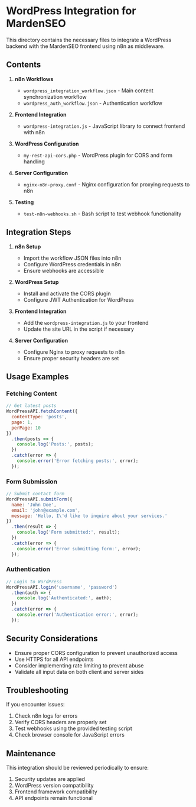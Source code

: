 # WordPress Integration for MardenSEO

This directory contains the necessary files to integrate a WordPress backend with the MardenSEO frontend using n8n as middleware.

## Contents

1. **n8n Workflows**
   - `wordpress_integration_workflow.json` - Main content synchronization workflow
   - `wordpress_auth_workflow.json` - Authentication workflow

2. **Frontend Integration**
   - `wordpress-integration.js` - JavaScript library to connect frontend with n8n

3. **WordPress Configuration**
   - `my-rest-api-cors.php` - WordPress plugin for CORS and form handling

4. **Server Configuration**
   - `nginx-n8n-proxy.conf` - Nginx configuration for proxying requests to n8n

5. **Testing**
   - `test-n8n-webhooks.sh` - Bash script to test webhook functionality

## Integration Steps

1. **n8n Setup**
   - Import the workflow JSON files into n8n
   - Configure WordPress credentials in n8n
   - Ensure webhooks are accessible

2. **WordPress Setup**
   - Install and activate the CORS plugin
   - Configure JWT Authentication for WordPress

3. **Frontend Integration**
   - Add the `wordpress-integration.js` to your frontend
   - Update the site URL in the script if necessary

4. **Server Configuration**
   - Configure Nginx to proxy requests to n8n
   - Ensure proper security headers are set

## Usage Examples

### Fetching Content

```javascript
// Get latest posts
WordPressAPI.fetchContent({
  contentType: 'posts',
  page: 1,
  perPage: 10
})
  .then(posts => {
    console.log('Posts:', posts);
  })
  .catch(error => {
    console.error('Error fetching posts:', error);
  });
```

### Form Submission

```javascript
// Submit contact form
WordPressAPI.submitForm({
  name: 'John Doe',
  email: 'john@example.com',
  message: 'Hello, I\'d like to inquire about your services.'
})
  .then(result => {
    console.log('Form submitted:', result);
  })
  .catch(error => {
    console.error('Error submitting form:', error);
  });
```

### Authentication

```javascript
// Login to WordPress
WordPressAPI.login('username', 'password')
  .then(auth => {
    console.log('Authenticated:', auth);
  })
  .catch(error => {
    console.error('Authentication error:', error);
  });
```

## Security Considerations

- Ensure proper CORS configuration to prevent unauthorized access
- Use HTTPS for all API endpoints
- Consider implementing rate limiting to prevent abuse
- Validate all input data on both client and server sides

## Troubleshooting

If you encounter issues:

1. Check n8n logs for errors
2. Verify CORS headers are properly set
3. Test webhooks using the provided testing script
4. Check browser console for JavaScript errors

## Maintenance

This integration should be reviewed periodically to ensure:

1. Security updates are applied
2. WordPress version compatibility
3. Frontend framework compatibility
4. API endpoints remain functional
